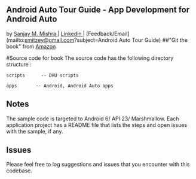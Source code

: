 ## Android Auto Tour Guide - App Development for Android Auto 
by [Sanjay M. Mishra ](https://plus.google.com/+SanjayMishra369) | [ Linkedin ](https://www.linkedin.com/in/sanjaymmishra) | [Feedback/Email](mailto:smitzey@gmail.com?subject=Android Auto Tour Guide)
##"Git the book" from  [Amazon](http://www.amazon.com/Android-Auto-Tour-Guide-Development/dp/1518672469)

#Source code for book
The source code has the following directory structure :

	scripts      -- DHU scripts

	apps       -- Android, Android Auto apps


## Notes
The sample code is targeted to Android 6/ API 23/ Marshmallow. Each application project has a README file that lists the steps and open issues with the sample, if any.

## Issues
Please feel free to log suggestions and  issues  that you encounter with this codebase. 
